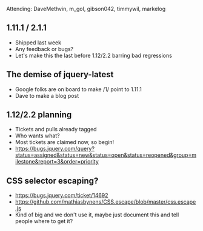 Attending: DaveMethvin, m_gol, gibson042, timmywil, markelog

## 1.11.1 / 2.1.1
* Shipped last week
* Any feedback or bugs?
* Let's make this the last before 1.12/2.2 barring bad regressions

## The demise of jquery-latest
* Google folks are on board to make /1/ point to 1.11.1
* Dave to make a blog post

## 1.12/2.2 planning
* Tickets and pulls already tagged
* Who wants what?
* Most tickets are claimed now, so begin!
* https://bugs.jquery.com/query?status=assigned&status=new&status=open&status=reopened&group=milestone&report=3&order=priority

## CSS selector escaping?
* https://bugs.jquery.com/ticket/14692
* https://github.com/mathiasbynens/CSS.escape/blob/master/css.escape.js
* Kind of big and we don't use it, maybe just document this and tell people where to get it?

